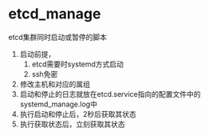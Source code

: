 # etcd_manage
etcd集群同时启动或暂停的脚本

1. 启动前提，
   1. etcd需要时systemd方式启动
   2. ssh免密
2. 修改主机和对应的属组
3. 启动和停止的日志就放在etcd.service指向的配置文件中的systemd_manage.log中
4. 执行启动和停止后，2秒后获取其状态
5. 执行获取状态后，立刻获取其状态
